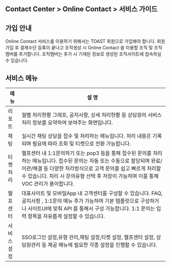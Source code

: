 ## Contact Center > Online Contact > 서비스 가이드

## 가입 안내
Online Contact 서비스를 이용하기 위해서는 TOAST 회원으로 가입해야 합니다. 회원가입 후 결제수단 등록이 끝나고 조직생성 시 Online Contact 을 이용할 조직 및 조직멤버를 추가합니다. 조직멤버는 추가 시 기재된 정보로 생성된 조직사이트에 접속하실 수 있습니다.

## 서비스 메뉴

| 메  뉴 | 설  명 |
| --- | --- |
|   리포트   | 월별 처리현황 그래프, 공지사항, 상세 처리현황 등 상담원의 서비스 처리 정보를 요약하여 보여주는 화면입니다. |
| 채팅 | 실시간 채팅 상담을 접수 및 처리하는 메뉴입니다. 처리 내용은 기록되며 필요에 따라 조회 및 티켓으로 전환 가능합니다. |
| 티켓처리 | 헬프센터 내 1:1문의하기 또는 pop3 등을 통해 접수된 문의를 처리하는 메뉴입니다. 접수된 문의는 자동 또는 수동으로 할당되며  완료/이관/해결 등 다양한 처리방식으로 고객 문의를 쉽고 빠르게 처리할 수 있습니다. 처리 시 문의유형 선택 후 저장이 가능하며 이를 통해 VOC 관리가 용이합니다. |
| 헬프센터 | 대표사이트 및 모바일App 내 고객센터를 구성할 수 있습니다. FAQ, 공지사항 , 1:1문의 메뉴 추가 가능하며 기본 템플릿으로 구성하거나 사이트UI에 맞춰 API 를 통해서 구성 가능합니다.  1:1 문의는 입력 항목을 자유롭게 설정할 수 있습니다.  |
| 서비스설정 | SSO로그인 설정,유형 관리,채팅 설정,티켓 설정, 헬프센터 설정, 상담원관리 등 제공 메뉴에 필요한 각종 설정을 진행할 수 있습니다.  |

